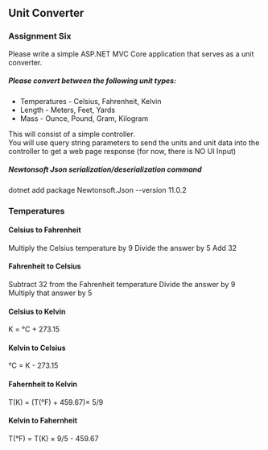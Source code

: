 ## Unit Converter
### Assignment Six

Please write a simple ASP.NET MVC Core application that serves as a unit converter.

##### Please convert between the following unit types:
* Temperatures - Celsius, Fahrenheit, Kelvin
* Length - Meters, Feet, Yards
* Mass - Ounce, Pound, Gram, Kilogram

This will consist of a simple controller.\
You will use query string parameters to send the units and unit data into the controller to get a web page response (for now, there is NO UI Input)

##### Newtonsoft Json serialization/deserialization command
dotnet add package Newtonsoft.Json --version 11.0.2

### Temperatures
#### Celsius to Fahrenheit
Multiply the Celsius temperature by 9
Divide the answer by 5
Add 32

#### Fahrenheit to Celsius
Subtract 32 from the Fahrenheit temperature
Divide the answer by 9
Multiply that answer by 5

#### Celsius to Kelvin
K = °C + 273.15

#### Kelvin to Celsius
°C = K - 273.15

#### Fahernheit to Kelvin
T(K) = (T(°F) + 459.67)× 5/9

#### Kelvin to Fahernheit
T(°F) = T(K) × 9/5 - 459.67